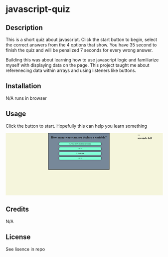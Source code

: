 # javascript-quiz

## Description

This is a short quiz about javascript. Click the start button to begin, select the correct answers from the 4 options that show. You have 35 second to finish the quiz and will be penalized 7 seconds for every wrong answer.

Building this was about learning how to use javascript logic and familiarize myself with displaying data on the page. This project taught me about referenecing data within arrays and using listeners like buttons.


## Installation

N/A runs in browser

## Usage

Click the button to start. Hopefully this can help you learn something

![](assests/img/Javascript%20quiz.png)

## Credits

N/A

## License

See lisence in repo